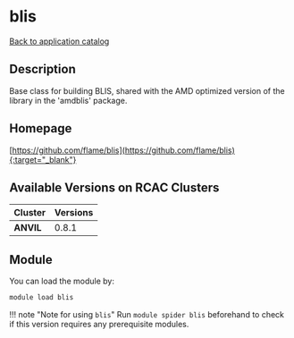 # blis

[Back to application catalog](../app_catalog.md)

## Description

Base class for building BLIS, shared with the AMD optimized version of the library in the 'amdblis' package.

## Homepage

[https://github.com/flame/blis](https://github.com/flame/blis){:target="_blank"}

## Available Versions on RCAC Clusters

|Cluster|Versions|
|---|---|
**ANVIL**|0.8.1

## Module

You can load the module by:

```bash
module load blis
```

!!! note "Note for using `blis`"
    Run `module spider blis` beforehand to check if this version requires any prerequisite modules.
